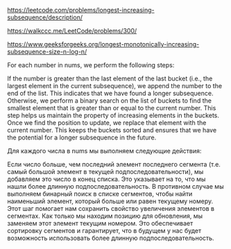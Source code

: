 https://leetcode.com/problems/longest-increasing-subsequence/description/

https://walkccc.me/LeetCode/problems/300/

https://www.geeksforgeeks.org/longest-monotonically-increasing-subsequence-size-n-log-n/

For each number in nums, we perform the following steps:

If the number is greater than the last element of the last bucket (i.e., the largest element in the current subsequence), we append the number to the end of the list. This indicates that we have found a longer subsequence.
Otherwise, we perform a binary search on the list of buckets to find the smallest element that is greater than or equal to the current number. This step helps us maintain the property of increasing elements in the buckets.
Once we find the position to update, we replace that element with the current number. This keeps the buckets sorted and ensures that we have the potential for a longer subsequence in the future.

Для каждого числа в nums мы выполняем следующие действия:

Если число больше, чем последний элемент последнего сегмента (т.е. самый большой элемент в текущей подпоследовательности), мы добавляем это число в конец списка. Это указывает на то, что мы нашли более длинную подпоследовательность.
В противном случае мы выполняем бинарный поиск в списке сегментов, чтобы найти наименьший элемент, который больше или равен текущему номеру. Этот шаг помогает нам сохранить свойство увеличения элементов в сегментах.
Как только мы находим позицию для обновления, мы заменяем этот элемент текущим номером. Это обеспечивает сортировку сегментов и гарантирует, что в будущем у нас будет возможность использовать более длинную подпоследовательность.
